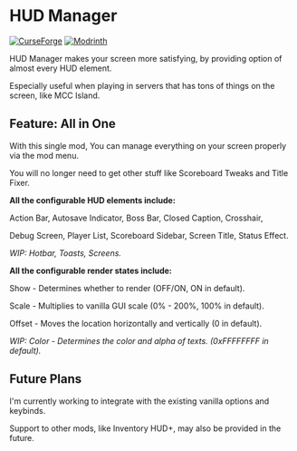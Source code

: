 # HUD Manager

[![CurseForge](http://cf.way2muchnoise.eu/full_1351618_downloads.svg)](https://www.curseforge.com/minecraft/mc-mods/hud-manager)
[![Modrinth](https://img.shields.io/modrinth/dt/hbUrCPGQ?color=00cc00&label=modrinth%20downloads)](https://modrinth.com/mod/hud-manager)

HUD Manager makes your screen more satisfying, by providing option of almost every HUD element.

Especially useful when playing in servers that has tons of things on the screen, like MCC Island.

## Feature: All in One

With this single mod, You can manage everything on your screen properly via the mod menu.

You will no longer need to get other stuff like Scoreboard Tweaks and Title Fixer.

**All the configurable HUD elements include:**

Action Bar, Autosave Indicator, Boss Bar, Closed Caption, Crosshair,

Debug Screen, Player List, Scoreboard Sidebar, Screen Title, Status Effect.

*WIP: Hotbar, Toasts, Screens.*

**All the configurable render states include:**

Show - Determines whether to render (OFF/ON, ON in default).

Scale - Multiplies to vanilla GUI scale (0% - 200%, 100% in default).

Offset - Moves the location horizontally and vertically (0 in default).

*WIP: Color - Determines the color and alpha of texts. (0xFFFFFFFF in default).*

## Future Plans

I'm currently working to integrate with the existing vanilla options and keybinds.

Support to other mods, like Inventory HUD+, may also be provided in the future.
